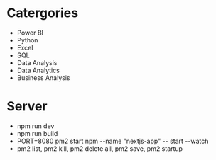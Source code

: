 # Catergories

- Power BI
- Python
- Excel
- SQL
- Data Analysis
- Data Analytics
- Business Analysis









# Server

- npm run dev
- npm run build
- PORT=8080 pm2 start npm --name "nextjs-app" -- start --watch
- pm2 list, pm2 kill, pm2 delete all, pm2 save, pm2 startup